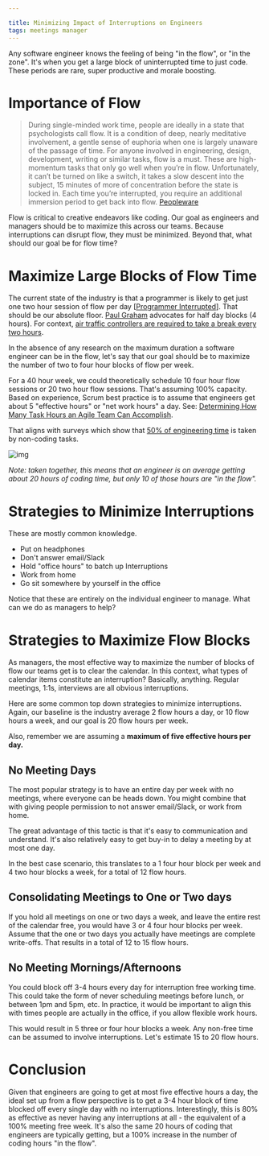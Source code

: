 ```yaml
---

title: Minimizing Impact of Interruptions on Engineers
tags: meetings manager
---
```


Any software engineer knows the feeling of being "in the flow", or
"in the zone". It's when you get a large block of uninterrupted time to just
code. These periods are rare, super productive and morale boosting.

# Importance of Flow

> During single-minded work time, people are ideally in a state that psychologists call flow. It is a condition of deep, nearly meditative involvement, a gentle sense of euphoria when one is largely unaware of the passage of time. For anyone involved in engineering, design, development, writing or similar tasks, flow is a must. These are high-momentum tasks that only go well when you’re in flow. Unfortunately, it can’t be turned on like a switch, it takes a slow descent into the subject, 15 minutes of more of concentration before the state is locked in. Each time you’re interrupted, you require an additional immersion period to get back into flow. [Peopleware](https://www.amazon.com/Peopleware-Productive-Projects-Teams-Second/dp/0932633439)

Flow is critical to creative endeavors like coding. Our goal as engineers and
managers should be to maximize this across our teams. Because interruptions can
disrupt flow, they must be minimized. Beyond that, what should our goal be
for flow time?


# Maximize Large Blocks of Flow Time

The current state of the industry is that a programmer is likely to get just
one two hour session of flow per day [[Programmer Interrupted](http://blog.ninlabs.com/2013/01/programmer-interrupted/)]. That
should be our absolute floor. [Paul Graham](http://www.paulgraham.com/makersschedule.html) advocates for half day blocks (4 hours). For context, [air traffic controllers
are required to take a break every two hours](https://www.quora.com/What-is-a-typical-shift-length-for-an-air-traffic-controller).

In the absence of any research on the maximum duration a software engineer can
be in the flow, let's say that our goal should be to maximize the number of
two to four hour blocks of flow per week.

For a 40 hour week, we could theoretically schedule 10 four hour flow sessions
or 20 two hour flow sessions. That's assuming 100% capacity. Based on experience,
Scrum best practice is to assume that engineers get about 5 "effective hours"
 or "net work hours" a day. See: [Determining How Many Task Hours an Agile Team Can Accomplish](https://www.leadingagile.com/2011/05/determining-how-many-task-hours-an-agile-team-can-accomplish/).

That aligns with surveys which show that [50% of engineering time](http://www.infoworld.com/article/2613762/application-development/software-engineers-spend-lots-of-time-not-building-software.html) is taken by non-coding tasks.

![img](http://images.techhive.com/images/idge/imported/article/ifw/2013/04/08/elasticcloud_swengineer_hours-100422926-orig.png)

*Note: taken together, this means that an engineer is on average getting about
20 hours of coding time, but only 10 of those hours are "in the flow".*


# Strategies to Minimize Interruptions

These are mostly common knowledge.

- Put on headphones
- Don't answer email/Slack
- Hold "office hours" to batch up Interruptions
- Work from home
- Go sit somewhere by yourself in the office

Notice that these are entirely on the individual engineer to manage. What
can we do as managers to help?


# Strategies to Maximize Flow Blocks

As managers, the most effective way to maximize the number of blocks of flow
our teams get is to clear the calendar. In this context, what types of calendar
items constitute an interruption? Basically, anything. Regular meetings, 1:1s,
interviews are all obvious interruptions.

Here are some common top down strategies to minimize interruptions. Again, our
baseline is the industry average 2 flow hours a day, or 10 flow hours a week,
and our goal is 20 flow hours per week.

Also, remember we are assuming a **maximum of five effective hours per day.**

## No Meeting Days

The most popular strategy is to have an entire day per week with no meetings,
where everyone can be heads down. You might combine that with giving people
permission to not answer email/Slack, or work from home.

The great advantage of this tactic is that it's easy to communication and
understand. It's also relatively easy to get buy-in to delay a meeting by at
most one day.

In the best case scenario, this translates to a 1 four hour block
per week and 4 two hour blocks a week, for a total of 12 flow hours.

## Consolidating Meetings to One or Two days

If you hold all meetings on one or two days a week, and leave the entire rest
of the calendar free, you would have 3 or 4 four hour blocks per week. Assume
that the one or two days you actually have meetings are complete write-offs.
That results in a total of 12 to 15 flow hours.

## No Meeting Mornings/Afternoons

You could block off 3-4 hours every day for interruption free working
time. This could take the form of never scheduling meetings before lunch,
or between 1pm and 5pm, etc. In practice, it would be important to align
this with times people are actually in the office, if you allow flexible work
hours.

This would result in 5 three or four hour blocks a week. Any non-free time
can be assumed to involve interruptions. Let's estimate 15 to 20 flow hours.

# Conclusion

Given that engineers are going to get at most five effective hours a day, the
ideal set up from a flow perspective is to get a 3-4 hour block of time blocked off
every single day with no interruptions. Interestingly, this is 80% as effective
as never having any interruptions at all - the equivalent of a 100% meeting
free week. It's also the same 20 hours of coding that engineers are typically
getting, but a 100% increase in the number of coding hours "in the flow".
